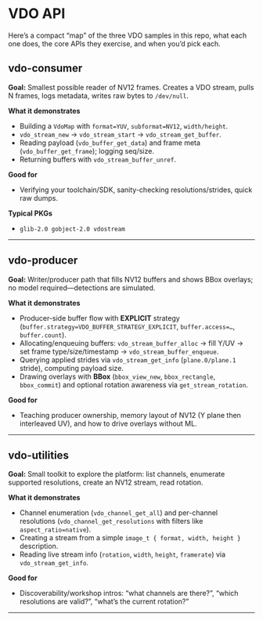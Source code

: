 # VDO API 

Here’s a compact “map” of the three VDO samples in this repo, what each one does, the core APIs they exercise, and when you’d pick each.

## vdo-consumer

**Goal:** Smallest possible reader of NV12 frames. Creates a VDO stream, pulls N frames, logs metadata, writes raw bytes to `/dev/null`.

**What it demonstrates**
- Building a `VdoMap` with `format=YUV`, `subformat=NV12`, `width/height`.
- `vdo_stream_new` → `vdo_stream_start` → `vdo_stream_get_buffer`.
- Reading payload (`vdo_buffer_get_data`) and frame meta (`vdo_buffer_get_frame`); logging seq/size.
- Returning buffers with `vdo_stream_buffer_unref`.

**Good for**
- Verifying your toolchain/SDK, sanity-checking resolutions/strides, quick raw dumps.

**Typical PKGs**
- `glib-2.0 gobject-2.0 vdostream`

---

## vdo-producer

**Goal:** Writer/producer path that fills NV12 buffers and shows BBox overlays; no model required—detections are simulated.

**What it demonstrates**
- Producer-side buffer flow with **EXPLICIT** strategy (`buffer.strategy=VDO_BUFFER_STRATEGY_EXPLICIT`, `buffer.access=…`, `buffer.count`).
- Allocating/enqueuing buffers: `vdo_stream_buffer_alloc` → fill Y/UV → set frame type/size/timestamp → `vdo_stream_buffer_enqueue`.
- Querying applied strides via `vdo_stream_get_info` (`plane.0/plane.1` stride), computing payload size.
- Drawing overlays with **BBox** (`bbox_view_new`, `bbox_rectangle`, `bbox_commit`) and optional rotation awareness via `get_stream_rotation`.

**Good for**
- Teaching producer ownership, memory layout of NV12 (Y plane then interleaved UV), and how to drive overlays without ML.


---

## vdo-utilities

**Goal:** Small toolkit to explore the platform: list channels, enumerate supported resolutions, create an NV12 stream, read rotation.

**What it demonstrates**
- Channel enumeration (`vdo_channel_get_all`) and per-channel resolutions (`vdo_channel_get_resolutions` with filters like `aspect_ratio=native`).
- Creating a stream from a simple `image_t { format, width, height }` description.
- Reading live stream info (`rotation`, `width`, `height`, `framerate`) via `vdo_stream_get_info`.

**Good for**
- Discoverability/workshop intros: “what channels are there?”, “which resolutions are valid?”, “what’s the current rotation?”



---

